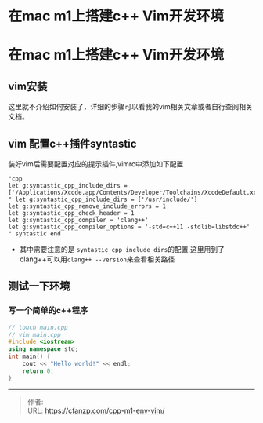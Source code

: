 # 在mac m1上搭建c++ Vim开发环境


<!--more-->
# 在mac m1上搭建c++ Vim开发环境
## vim安装
这里就不介绍如何安装了，详细的步骤可以看我的vim相关文章或者自行查阅相关文档。

## vim 配置c++插件syntastic
装好vim后需要配置对应的提示插件,vimrc中添加如下配置
```
"cpp
let g:syntastic_cpp_include_dirs = ['/Applications/Xcode.app/Contents/Developer/Toolchains/XcodeDefault.xctoolchain/usr/include/c++/v1']
" let g:syntastic_cpp_include_dirs = ['/usr/include/']
let g:syntastic_cpp_remove_include_errors = 1
let g:syntastic_cpp_check_header = 1
let g:syntastic_cpp_compiler = 'clang++'
let g:syntastic_cpp_compiler_options = '-std=c++11 -stdlib=libstdc++'
" syntastic end
```

- 其中需要注意的是 `syntastic_cpp_include_dirs`的配置,这里用到了clang++可以用`clang++ --version`来查看相关路径

## 测试一下环境
### 写一个简单的c++程序
```cpp
// touch main.cpp
// vim main.cpp
#include <iostream>
using namespace std;
int main() {
    cout << "Hello world!" << endl;
    return 0;
}
```


---

> 作者:   
> URL: https://cfanzp.com/cpp-m1-env-vim/  

